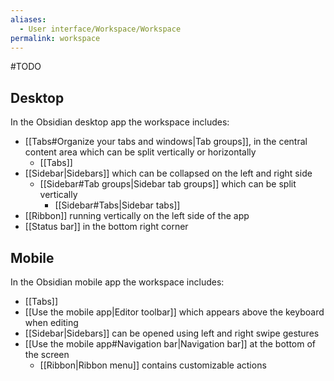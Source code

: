 ```yaml
---
aliases:
  - User interface/Workspace/Workspace
permalink: workspace
---
```

#TODO
## Desktop

In the Obsidian desktop app the workspace includes:

- [[Tabs#Organize your tabs and windows|Tab groups]], in the central content area which can be split vertically or horizontally
	- [[Tabs]]
- [[Sidebar|Sidebars]] which can be collapsed on the left and right side
    - [[Sidebar#Tab groups|Sidebar tab groups]] which can be split vertically
        - [[Sidebar#Tabs|Sidebar tabs]]
- [[Ribbon]] running vertically on the left side of the app
- [[Status bar]] in the bottom right corner

## Mobile

In the Obsidian mobile app the workspace includes:

- [[Tabs]]
- [[Use the mobile app|Editor toolbar]] which appears above the keyboard when editing
- [[Sidebar|Sidebars]] can be opened using left and right swipe gestures
- [[Use the mobile app#Navigation bar|Navigation bar]] at the bottom of the screen
	- [[Ribbon|Ribbon menu]] contains customizable actions